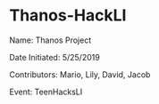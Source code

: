 # Thanos-HackLI

Name: Thanos Project

Date Initiated: 5/25/2019

Contributors: Mario, Lily, David, Jacob

Event: TeenHacksLI
